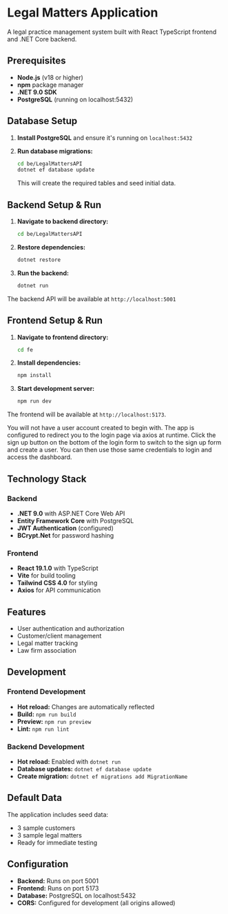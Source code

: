 # Legal Matters Application

A legal practice management system built with React TypeScript frontend and .NET Core backend.

## Prerequisites

- **Node.js** (v18 or higher)
- **npm** package manager
- **.NET 9.0 SDK**
- **PostgreSQL** (running on localhost:5432)

## Database Setup

1. **Install PostgreSQL** and ensure it's running on `localhost:5432`

2. **Run database migrations:**
   ```bash
   cd be/LegalMattersAPI
   dotnet ef database update
   ```
   
   This will create the required tables and seed initial data.

## Backend Setup & Run

1. **Navigate to backend directory:**
   ```bash
   cd be/LegalMattersAPI
   ```

2. **Restore dependencies:**
   ```bash
   dotnet restore
   ```

3. **Run the backend:**
   ```bash
   dotnet run
   ```

The backend API will be available at `http://localhost:5001`

## Frontend Setup & Run

1. **Navigate to frontend directory:**
   ```bash
   cd fe
   ```

2. **Install dependencies:**
   ```bash
   npm install
   ```

3. **Start development server:**
   ```bash
   npm run dev
   ```

The frontend will be available at `http://localhost:5173`. 

You will not have a user account created to begin with. The app is configured to redirect you to the login page via axios at runtime. Click the sign up button on the bottom of the login form to switch to the sign up form and create a user. You can then use those same credentials to login and access the dashboard.

## Technology Stack

### Backend
- **.NET 9.0** with ASP.NET Core Web API
- **Entity Framework Core** with PostgreSQL
- **JWT Authentication** (configured)
- **BCrypt.Net** for password hashing

### Frontend
- **React 19.1.0** with TypeScript
- **Vite** for build tooling
- **Tailwind CSS 4.0** for styling
- **Axios** for API communication

## Features

- User authentication and authorization
- Customer/client management
- Legal matter tracking
- Law firm association

## Development

### Frontend Development
- **Hot reload:** Changes are automatically reflected
- **Build:** `npm run build`
- **Preview:** `npm run preview`
- **Lint:** `npm run lint`

### Backend Development
- **Hot reload:** Enabled with `dotnet run`
- **Database updates:** `dotnet ef database update`
- **Create migration:** `dotnet ef migrations add MigrationName`

## Default Data

The application includes seed data:
- 3 sample customers
- 3 sample legal matters
- Ready for immediate testing

## Configuration

- **Backend:** Runs on port 5001
- **Frontend:** Runs on port 5173
- **Database:** PostgreSQL on localhost:5432
- **CORS:** Configured for development (all origins allowed)
